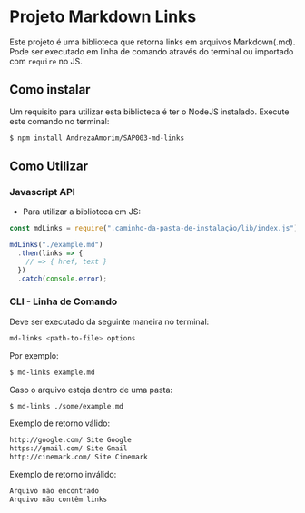 # Projeto Markdown Links

Este projeto é uma biblioteca que retorna links em arquivos Markdown(.md). Pode ser executado em linha de comando através do terminal ou importado com `require` no JS.

## Como instalar

Um requisito para utilizar esta biblioteca é ter o NodeJS instalado.
Execute este comando no terminal:

````sh
$ npm install AndrezaAmorim/SAP003-md-links
````

## Como Utilizar

### Javascript API

* Para utilizar a biblioteca em JS:

```js
const mdLinks = require(".caminho-da-pasta-de-instalação/lib/index.js");

mdLinks("./example.md")
  .then(links => {
    // => { href, text }
  })
  .catch(console.error);
```

### CLI - Linha de Comando

Deve ser executado da seguinte maneira no terminal:

````sh
md-links <path-to-file> options
````

Por exemplo: 

```sh
$ md-links example.md
```

Caso o arquivo esteja dentro de uma pasta:

```sh
$ md-links ./some/example.md
```

Exemplo de retorno válido:

```sh
http://google.com/ Site Google
https://gmail.com/ Site Gmail
http://cinemark.com/ Site Cinemark
```
Exemplo de retorno inválido:

```sh
Arquivo não encontrado
Arquivo não contêm links
```